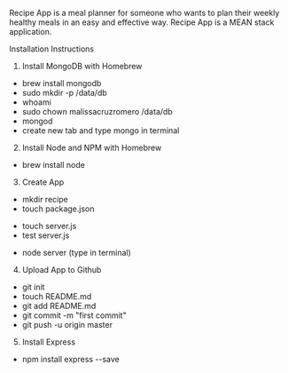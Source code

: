 Recipe App is a meal planner for someone who wants to plan their weekly healthy meals in an easy and effective way. Recipe App is a MEAN stack application.

Installation Instructions

1. Install MongoDB with Homebrew
 - brew install mongodb
 - sudo mkdir -p /data/db
 - whoami
 - sudo chown malissacruzromero /data/db
 - mongod
 - create new tab and type mongo in terminal

2. Install Node and NPM with Homebrew
 - brew install node

3. Create App
 - mkdir recipe
 - touch package.json
 <!-- {
   "name" : "recipe",
   "version" : "0.0.1"
 } -->
 - touch server.js
 - test server.js
<!-- console.log("Hello from Node!") -->
 - node server (type in terminal)
<!-- var express    = require('express');
var app        = express();

app.get('/', function (request, response) {
  response.sendfile(__dirname + '/client/views/index.html');
});

app.listen(3000, function() {
  console.log("I am listening");
}) -->

4. Upload App to Github
 - git init
 - touch README.md
 - git add README.md
 - git commit -m "first commit"
 - git push -u origin master

5. Install Express
 - npm install express --save
<!-- use --save so that package.json will insert the dependency -->
<!-- should use --save when install modules -->
